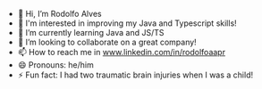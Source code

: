 - 👋 Hi, I’m Rodolfo Alves
- 👀 I'm interested in improving my Java and Typescript skills!
- 🌱 I’m currently learning Java and JS/TS
- 💞️ I’m looking to collaborate on a great company!
- 📫 How to reach me in www.linkedin.com/in/rodolfoaapr
- 😄 Pronouns: he/him
- ⚡ Fun fact: I had two traumatic brain injuries when I was a child!

<!---
RodolfoAAPR/RodolfoAAPR is a ✨ special ✨ repository because its `README.md` (this file) appears on your GitHub profile.
You can click the Preview link to take a look at your changes.
--->
